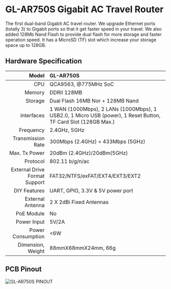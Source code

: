 #  GL-AR750S Gigabit AC Travel Router



The first dual-band Gigabit AC travel router. We upgrade Ethernet ports (totally 3) to Gigabit ports so that it get faster speed in your travel. We also added 128Mb Nand Flash to provide dual flash for more storage and faster operation speed. It has a MicroSD (TF) slot which increase your storage space up to 128GB. 



## Hardware Specification

|                         Model | GL-AR750S                                                    |
| ----------------------------: | :----------------------------------------------------------- |
|                           CPU | QCA9563, @775MHz SoC                                         |
|                        Memory | DDRII 128MB                                                  |
|                       Storage | Dual Flash 16MB Nor + 128MB Nand                             |
|                    Interfaces | 1 WAN (1000Mbps), 2 LANs (1000Mbps), 1 USB2.0, 1 Micro USB (power), 1 Reset Button, TF Card Slot (128GB Max.) |
|                     Frequency | 2.4GHz, 5GHz                                                 |
|             Transmission Rate | 300Mbps (2.4GHz) + 433Mbps (5GHz)                            |
|                 Max. Tx Power | 20dBm (2.4GHz)/20dBm(5GHz)                                   |
|                      Protocol | 802.11 b/g/n/ac                                              |
| External Drive Format Support | FAT32/NTFS/exFAT/EXT4/EXT3/EXT2                              |
|                  DIY Features | UART, GPIO, 3.3V & 5V power port                             |
|              External Antenna | 2 X 2dBi Fixed Antennas                                      |
|                    PoE Module | No                                                           |
|                   Power Input | 5V/2A                                                        |
|             Power Consumption | <6W                                                          |
|             Dimension, Weight | 88mmX68mmX24mm, 66g                                          |



## PCB Pinout

![GL-AR750S PINOUT](https://static.gl-inet.com/docs/en/3/hardware/ar750s/AR750S-V1.0-PINOUT-01.jpg)








